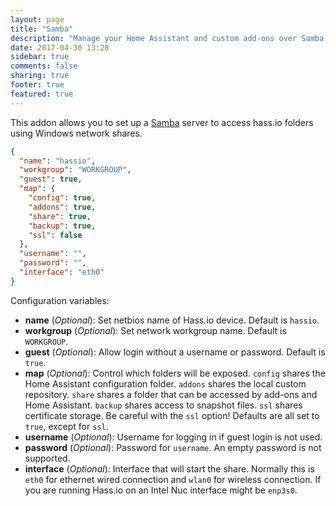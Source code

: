 ```yaml
---
layout: page
title: "Samba"
description: "Manage your Home Assistant and custom add-ons over Samba."
date: 2017-04-30 13:28
sidebar: true
comments: false
sharing: true
footer: true
featured: true
---
```


This addon allows you to set up a [Samba](https://samba.org/) server to access hass.io folders using Windows network shares.

```json
{
  "name": "hassio",
  "workgroup": "WORKGROUP",
  "guest": true,
  "map": {
    "config": true,
    "addons": true,
    "share": true,
    "backup": true,
    "ssl": false
  },
  "username": "",
  "password": "",
  "interface": "eth0"
}
```

Configuration variables:

- **name** (*Optional*): Set netbios name of Hass.io device. Default is `hassio`.
- **workgroup** (*Optional*): Set network workgroup name. Default is `WORKGROUP`.
- **guest** (*Optional*): Allow login without a username or password. Default is `true`.
- **map** (*Optional*): Control which folders will be exposed. `config` shares the Home Assistant configuration folder. `addons` shares the local custom repository. `share` shares a folder that can be accessed by add-ons and Home Assistant. `backup` shares access to snapshot files. `ssl` shares certificate storage. Be careful with the `ssl` option! Defaults are all set to `true`, except for `ssl`.
- **username** (*Optional*): Username for logging in if guest login is not used.
- **password** (*Optional*): Password for `username`. An empty password is not supported.
- **interface** (*Optional*): Interface that will start the share. Normally this is `eth0` for ethernet wired connection and `wlan0` for wireless connection. If you are running Hass.io on an Intel Nuc interface might be `enp3s0`.
